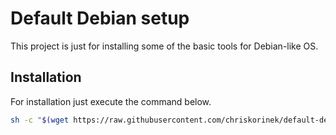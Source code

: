 # Default Debian setup

This project is just for installing some of the basic tools for Debian-like OS.

## Installation

For installation just execute the command below.

```sh
sh -c "$(wget https://raw.githubusercontent.com/chriskorinek/default-debian-setup/master/install.sh -O -)"
```
